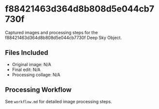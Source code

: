 # f88421463d364d8b808d5e044cb7730f

Captured images and processing steps for the f88421463d364d8b808d5e044cb7730f Deep Sky Object.

## Files Included
- Original image: N/A
- Final edit: N/A
- Processing collage: N/A

## Processing Workflow
See `workflow.md` for detailed image processing steps.
